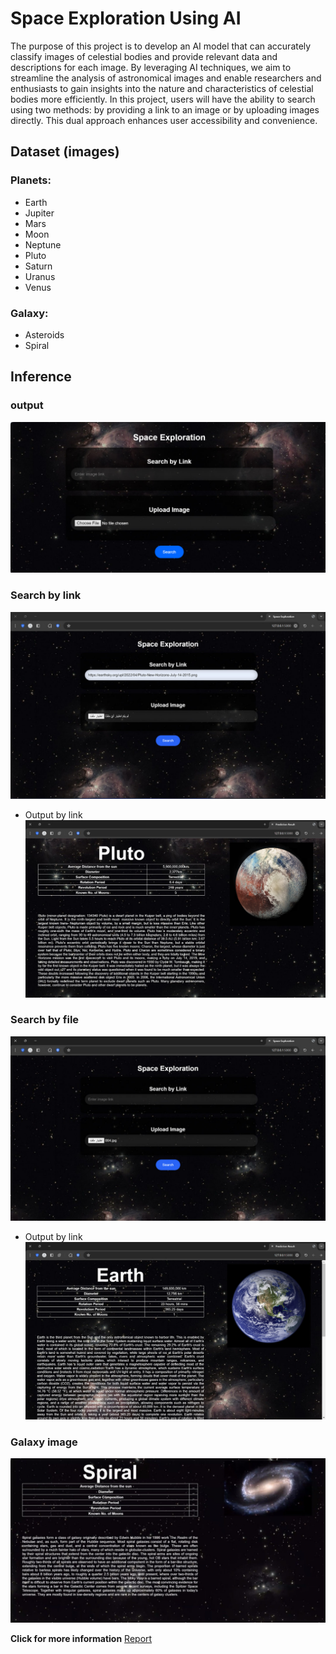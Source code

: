 # Space Exploration Using AI

The purpose of this project is to develop an AI model that can accurately classify images of celestial bodies and provide relevant data and descriptions for each image. By leveraging AI techniques, we aim to streamline the analysis of astronomical images and enable researchers and enthusiasts to gain insights into the nature and characteristics of celestial bodies more efficiently. In this project, users will have the ability to search using two methods: by providing a link to an image or by uploading images directly. This dual approach enhances user accessibility and convenience.

## Dataset (images)

### Planets:
- Earth
- Jupiter
- Mars
- Moon
- Neptune
- Pluto
- Saturn
- Uranus
- Venus

### Galaxy:
- Asteroids
- Spiral

## Inference

### output
![Full Output](images/output.jpg)

### Search by link
![Search by Link](images/link.jpg)
- Output by link
![Output by Link](images/outputlike.jpg)

### Search by file
![Search by File](images/file.jpg)
- Output by link
![Output by File](images/outputfile.jpg)

### Galaxy image
![Galaxy Image](images/galaxy.jpg)


**Click for more information** [Report](Space_Exploration-Report.pdf)
